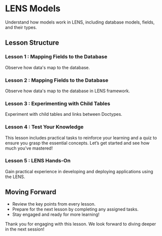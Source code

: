 # LENS Models

Understand how models work in LENS, including database models, fields, and their types.

## Lesson Structure

### Lesson 1 : Mapping Fields to the Database

Observe how data's map to the database.

### Lesson 2 : Mapping Fields to the Database

Observe how data's map to the database in LENS framework.

### Lesson 3 : Experimenting with Child Tables

Experiment with child tables and links between Doctypes.

### Lesson 4 : Test Your Knowledge

This lesson includes practical tasks to reinforce your learning and a quiz to ensure you grasp the essential concepts. Let’s get started and see how much you’ve mastered!

### Lesson 5 : LENS Hands-On

Gain practical experience in developing and deploying applications using the LENS.

## Moving Forward

-   Review the key points from every lesson.
-   Prepare for the next lesson by completing any assigned tasks.
-   Stay engaged and ready for more learning!

Thank you for engaging with this lesson. We look forward to diving deeper in the next session!
<!--stackedit_data:
eyJoaXN0b3J5IjpbMjAwOTYxOTA3NiwyMDAxODk5OTgxLC00OT
gxNzc5NDEsLTEyMTc3Mzc1MTgsNjQ0MDMzMDE4LC0xMjE3NzM3
NTE4XX0=
-->